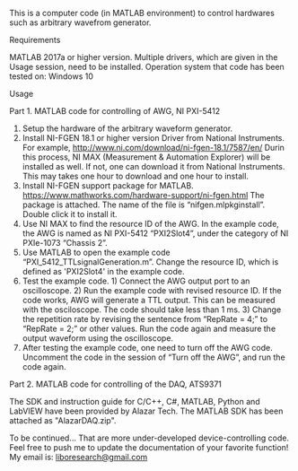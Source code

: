 This is a computer code (in MATLAB environment) to control hardwares such as arbitrary wavefrom generator.


Requirements

MATLAB 2017a or higher version.
Multiple drivers, which are given in the Usage session, need to be installed.
Operation system that code has been tested on: Windows 10


Usage

Part 1. MATLAB code for controlling of AWG, NI PXI-5412

1.	Setup the hardware of the arbitrary waveform generator. 
2.	Install NI-FGEN 18.1 or higher version Driver from National Instruments. For example, http://www.ni.com/download/ni-fgen-18.1/7587/en/  Durin this process, NI MAX (Measurement & Automation Explorer) will be installed as well. If not, one can download it from National Instruments. This may takes one hour to download and one hour to install.
3.	Install NI-FGEN support package for MATLAB. https://www.mathworks.com/hardware-support/ni-fgen.html The package is attached. The name of the file is “nifgen.mlpkginstall”. Double click it to install it.
4.	Use NI MAX to find the resource ID of the AWG. In the example code, the AWG is named as NI PXI-5412 “PXI2Slot4”, under the category of NI PXIe-1073 “Chassis 2”.
5.	Use MATLAB to open the example code “PXI_5412_TTLsignalGeneration.m”. Change the resource ID, which is defined as 'PXI2Slot4' in the example code.
6.	Test the example code. 1) Connect the AWG output port to an oscilloscope. 2) Run the example code with revised resource ID. If the code works, AWG will generate a TTL output. This can be measured with the osciloscope. The code should take less than 1 ms. 3) Change the repetition rate by revising the sentence from “RepRate = 4;” to “RepRate = 2;” or other values. Run the code again and measure the output waveform using the oscilloscope.
7.	After testing the example code, one need to turn off the AWG code. Uncomment the code in the session of “Turn off the AWG”, and run the code again.

Part 2. MATLAB code for controlling of the DAQ, ATS9371

The SDK and instruction guide for C/C++, C#, MATLAB, Python and LabVIEW have been provided by Alazar Tech. The MATLAB SDK has been attached as "AlazarDAQ.zip".

To be continued...
That are more under-developed device-controlling code. Feel free to push me to update the documentation of your favorite function! My email is: liboresearch@gmail.com
